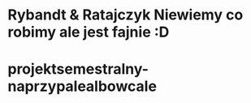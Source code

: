 # Rybandt & Ratajczyk Niewiemy co robimy ale jest fajnie :D
# projektsemestralny-naprzypalealbowcale
